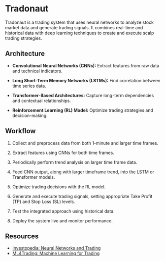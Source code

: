 # Tradonaut

Tradonaut is a trading system that uses neural networks to analyze stock market data and generate trading signals. It combines real-time and historical data with deep learning techniques to create and execute scalp trading strategies.

## Architecture

- **Convolutional Neural Networks (CNNs):** Extract features from raw data and technical indicators.

- **Long Short-Term Memory Networks (LSTMs):** Find correlation between time series data.

- **Transformer-Based Architectures:** Capture long-term dependencies and contextual relationships.

- **Reinforcement Learning (RL) Model:** Optimize trading strategies and decision-making.

## Workflow

1. Collect and preprocess data from both 1-minute and larger time frames.

2. Extract features using CNNs for both time frames.

3. Periodically perform trend analysis on larger time frame data.

4. Feed CNN output, along with larger timeframe trend, into the LSTM or Transformer models.

5. Optimize trading decisions with the RL model.

6. Generate and execute trading signals, setting appropriate Take Profit (TP) and Stop Loss (SL) levels.

7. Test the integrated approach using historical data.

8. Deploy the system live and monitor performance.

## Resources

- [Investopedia: Neural Networks and Trading](https://www.investopedia.com/articles/trading/06/neuralnetworks.asp)
- [ML4Trading: Machine Learning for Trading](https://ml4trading.io/)
